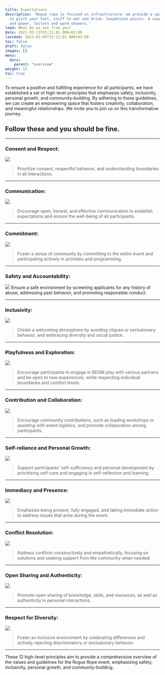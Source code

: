 ```yaml
---
title: Expectations
description: 'Rogue rope is focused on infrastructure: we provide a space, a place
  to pitch your tent, stuff to eat and drink. Suspension points. A sound-system. Water
  and power, toilets and warm showers.'
lead: What do we ask from you?
date: 2021-03-13T15:21:01.000+02:00
lastmod: 2023-03-05T15:21:01.000+02:00
toc: false
draft: false
images: []
menu: 
  docs:
    parent: "overview"
weight: 15
toc: true
---
```


 To ensure a positive and fulfilling experience for all participants, we have established a set of high-level principles that emphasize safety, inclusivity, personal growth, and community-building. By adhering to these guidelines, we can create an empowering space that fosters creativity, collaboration, and meaningful relationships. We invite you to join us on this transformative journey.
## Follow these and you should be fine.

----

### Consent and Respect:
![](/images/k0jf4U8.jpg)
> Prioritize consent, respectful behavior, and understanding boundaries in all interactions.

-----

### Communication:
![](/images/1h0hBbV.jpg)
> Encourage open, honest, and effective communication to establish expectations and ensure the well-being of all participants.

-----
### Commitment:
![](/images/cnTSZNP.jpg)
> Foster a sense of community by committing to the entire event and participating actively in activities and programming.


-----
### Safety and Accountability:
![](/images/BvXca4U.jpg)
 Ensure a safe environment by screening applicants for any history of abuse, addressing past behavior, and promoting responsible conduct.

-----
### Inclusivity:
![](/images/ujTxLsT.jpg)
> Create a welcoming atmosphere by avoiding cliques or exclusionary behavior, and embracing diversity and social justice.

-----
### Playfulness and Exploration:
![](/images/Wvm1G2x.jpg)
> Encourage participants to engage in BDSM play with various partners and be open to new experiences, while respecting individual boundaries and comfort levels.

-----
### Contribution and Collaboration:
![](/images/mPvcsxO.jpg)
> Encourage community contributions, such as leading workshops or assisting with event logistics, and promote collaboration among participants.

-----
### Self-reliance and Personal Growth:
![](/images/vx00fHS.jpg)
> Support participants' self-sufficiency and personal development by prioritizing self-care and engaging in self-reflection and learning.

-----
### Immediacy and Presence:
![](/images/OxxEzUg.jpg)
> Emphasize being present, fully engaged, and taking immediate action to address issues that arise during the event.

-----
### Conflict Resolution:
![](/images/6URpTy8.png)
> Address conflicts constructively and empathetically, focusing on solutions and seeking support from the community when needed.

-----
### Open Sharing and Authenticity:
![](/images/u8XkGEj.jpg)
> Promote open sharing of knowledge, skills, and resources, as well as authenticity in personal interactions.

-----
### Respect for Diversity:
![](/images/08doDoY.jpg)
> Foster an inclusive environment by celebrating differences and actively rejecting discriminatory or exclusionary behavior.

-----
These 12 high-level principles aim to provide a comprehensive overview of the values and guidelines for the Rogue Rope event, emphasizing safety, inclusivity, personal growth, and community-building.
